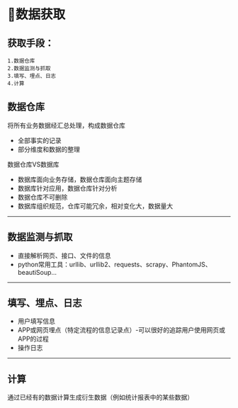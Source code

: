 # 👊数据获取
## 获取手段：

    1.数据仓库
    2.数据监测与抓取
    3.填写、埋点、日志
    4.计算
## 数据仓库
将所有业务数据经汇总处理，构成数据仓库

- 全部事实的记录
- 部分维度和数据的整理

数据仓库VS数据库
- 数据库面向业务存储，数据仓库面向主题存储
- 数据库针对应用，数据仓库针对分析
- 数据仓库不可删除
- 数据库组织规范，仓库可能冗余，相对变化大，数据量大
***
## 数据监测与抓取
- 直接解析网页、接口、文件的信息
- python常用工具：urllib、urllib2、requests、scrapy、PhantomJS、beautiSoup...
***
## 填写、埋点、日志
- 用户填写信息
- APP或网页埋点（特定流程的信息记录点）-可以很好的追踪用户使用网页或APP的过程
- 操作日志
***
## 计算
通过已经有的数据计算生成衍生数据（例如统计报表中的某些数据）